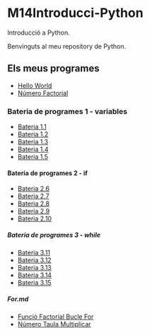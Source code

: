 # M14Introducci-Python
Introducció a Python.

Benvinguts al meu repository de Python.

## Els meus programes

- [Hello World](hello_world.py)
- [Número Factorial](factorial.py)

### Bateria de programes 1 - variables
- [Bateria 1.1](bateria1-1.py)
- [Bateria 1.2](bateria1-2.py)
- [Bateria 1.3](bateria1-3.py)
- [Bateria 1.4](bateria1-4.py)
- [Bateria 1.5](bateria1-5.py)

#### Bateria de programes 2 - if
- [Bateria 2.6](bateria2-6.py)
- [Bateria 2.7](bateria2-7.py)
- [Bateria 2.8](bateria2-8.py)
- [Bateria 2.9](bateria2-9.py)
- [Bateria 2.10](bateria2-10.py)

##### Bateria de programes 3 - while
- [Bateria 3.11](bateria3-11.py)
- [Bateria 3.12](bateria3-12.py)
- [Bateria 3.13](bateria3-13.py)
- [Bateria 3.14](bateria3-14.py)
- [Bateria 3.15](bateria3-15.py)


##### For.md
- [Funció Factorial Bucle For](factorial-buclefor1.py)
- [Número Taula Multiplicar](multiplicaciónumero.py)

